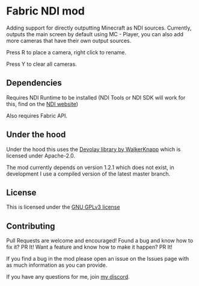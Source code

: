 # Fabric NDI mod

Adding support for directly outputting Minecraft as NDI sources. 
Currently, outputs the main screen by default using MC - Player, you can also add more cameras that have their own output sources. 

Press R to place a camera, right click to rename. 

Press Y to clear all cameras.

## Dependencies

Requires NDI Runtime to be installed (NDI Tools or NDI SDK will work for this, find on the [NDI website](https://ndi.tv))

Also requires Fabric API.

## Under the hood

Under the hood this uses the [Devolay library by WalkerKnapp](https://github.com/WalkerKnapp/devolay) which is licensed under Apache-2.0. 

The mod currently depends on version 1.2.1 which does not exist, in development I use a compiled version of the latest master branch.

## License

This is licensed under the [GNU GPLv3 license](https://github.com/Rushmead/Fabric-NDI/blob/master/LICENSE)


## Contributing

Pull Requests are welcome and encouraged! Found a bug and know how to fix it? PR It! Want a feature and know how to make it happen? PR It!

If you find a bug in the mod please open an issue on the Issues page with as much information as you can provide.

If you have any questions for me, join [my discord](https://rushmead.live/discord).
